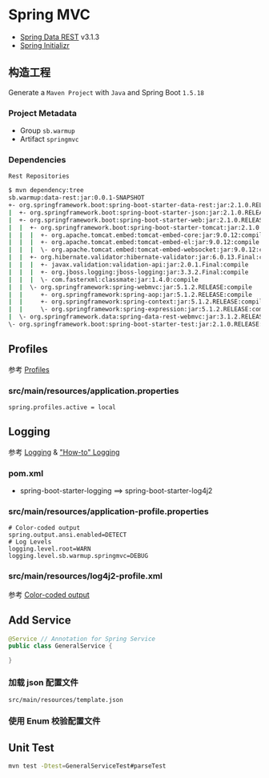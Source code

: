 # Spring MVC

- [Spring Data REST](https://spring.io/projects/spring-data-rest) v3.1.3
- [Spring Initializr](https://start.spring.io/)

## 构造工程

Generate a `Maven Project` with `Java` and Spring Boot `1.5.18`

### Project Metadata

- Group `sb.warmup`
- Artifact `springmvc`

### Dependencies

`Rest Repositories`

```bash
$ mvn dependency:tree
sb.warmup:data-rest:jar:0.0.1-SNAPSHOT
+- org.springframework.boot:spring-boot-starter-data-rest:jar:2.1.0.RELEASE:compile
|  +- org.springframework.boot:spring-boot-starter-json:jar:2.1.0.RELEASE:compile
|  +- org.springframework.boot:spring-boot-starter-web:jar:2.1.0.RELEASE:compile
|  |  +- org.springframework.boot:spring-boot-starter-tomcat:jar:2.1.0.RELEASE:compile
|  |  |  +- org.apache.tomcat.embed:tomcat-embed-core:jar:9.0.12:compile
|  |  |  +- org.apache.tomcat.embed:tomcat-embed-el:jar:9.0.12:compile
|  |  |  \- org.apache.tomcat.embed:tomcat-embed-websocket:jar:9.0.12:compile
|  |  +- org.hibernate.validator:hibernate-validator:jar:6.0.13.Final:compile
|  |  |  +- javax.validation:validation-api:jar:2.0.1.Final:compile
|  |  |  +- org.jboss.logging:jboss-logging:jar:3.3.2.Final:compile
|  |  |  \- com.fasterxml:classmate:jar:1.4.0:compile
|  |  \- org.springframework:spring-webmvc:jar:5.1.2.RELEASE:compile
|  |     +- org.springframework:spring-aop:jar:5.1.2.RELEASE:compile
|  |     +- org.springframework:spring-context:jar:5.1.2.RELEASE:compile
|  |     \- org.springframework:spring-expression:jar:5.1.2.RELEASE:compile
|  \- org.springframework.data:spring-data-rest-webmvc:jar:3.1.2.RELEASE:compile
\- org.springframework.boot:spring-boot-starter-test:jar:2.1.0.RELEASE:test
```

## Profiles

参考 [Profiles](https://docs.spring.io/spring-boot/docs/1.5.18.RELEASE/reference/html/boot-features-profiles.html)

### src/main/resources/application.properties

```
spring.profiles.active = local
```

## Logging

参考 [Logging](https://docs.spring.io/spring-boot/docs/1.5.18.RELEASE/reference/html/boot-features-logging.html) & ["How-to" Logging](https://docs.spring.io/spring-boot/docs/1.5.18.RELEASE/reference/html/howto-logging.html)

### pom.xml

- spring-boot-starter-logging ==> spring-boot-starter-log4j2

### src/main/resources/application-profile.properties

```
# Color-coded output
spring.output.ansi.enabled=DETECT
# Log Levels
logging.level.root=WARN
logging.level.sb.warmup.springmvc=DEBUG
```

### src/main/resources/log4j2-profile.xml

参考 [Color-coded output](http://wiki.li3huo.com/apache_log4j#Color-coded_output) 

## Add Service

```java
@Service // Annotation for Spring Service
public class GeneralService {

}
```

### 加载 json 配置文件

`src/main/resources/template.json`

### 使用 Enum 校验配置文件



## Unit Test

```bash
mvn test -Dtest=GeneralServiceTest#parseTest
```